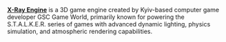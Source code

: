 [**X-Ray Engine**](https://www.igdb.com/game_engines/x-ray-engine) is a 3D game engine created by Kyiv-based computer game developer GSC Game World, primarily known for powering the S.T.A.L.K.E.R. series of games with advanced dynamic lighting, physics simulation, and atmospheric rendering capabilities.